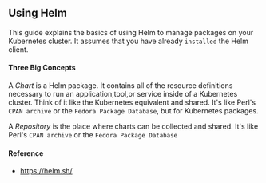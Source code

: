 ## Using Helm
This guide explains the basics of using Helm to manage packages on your Kubernetes cluster. It assumes that you have already `installed` the Helm client.

#### Three Big Concepts
A *Chart* is a Helm package. It contains all of the resource definitions necessary to run an application,tool,or service inside of a Kubernetes cluster. Think of it like the Kubernetes equivalent and shared. It's like Perl's `CPAN archive` or the `Fedora Package Database`, but for Kubernetes packages.

A *Repository* is the place where charts can be collected and shared. It's like Perl's `CPAN archive` or the `Fedora Package Database`

#### Reference
- https://helm.sh/